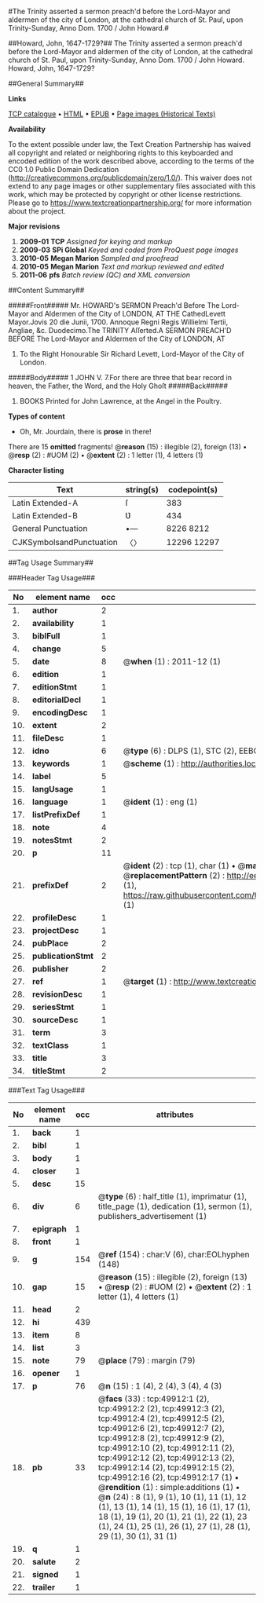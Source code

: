 #The Trinity asserted a sermon preach'd before the Lord-Mayor and aldermen of the city of London, at the cathedral church of St. Paul, upon Trinity-Sunday, Anno Dom. 1700 / John Howard.#

##Howard, John, 1647-1729?##
The Trinity asserted a sermon preach'd before the Lord-Mayor and aldermen of the city of London, at the cathedral church of St. Paul, upon Trinity-Sunday, Anno Dom. 1700 / John Howard.
Howard, John, 1647-1729?

##General Summary##

**Links**

[TCP catalogue](http://www.ota.ox.ac.uk/tcp/)  • 
[HTML](http://tei.it.ox.ac.uk/tcp/Texts-HTML/free/A44/A44636.html)  • 
[EPUB](http://tei.it.ox.ac.uk/tcp/Texts-EPUB/free/A44/A44636.epub) • 
[Page images (Historical Texts)](https://historicaltexts.jisc.ac.uk/eebo-11849683e)

**Availability**

To the extent possible under law, the Text Creation Partnership has waived all copyright and related or neighboring rights to this keyboarded and encoded edition of the work described above, according to the terms of the CC0 1.0 Public Domain Dedication (http://creativecommons.org/publicdomain/zero/1.0/). This waiver does not extend to any page images or other supplementary files associated with this work, which may be protected by copyright or other license restrictions. Please go to https://www.textcreationpartnership.org/ for more information about the project.

**Major revisions**

1. __2009-01__ __TCP__ *Assigned for keying and markup*
1. __2009-03__ __SPi Global__ *Keyed and coded from ProQuest page images*
1. __2010-05__ __Megan Marion__ *Sampled and proofread*
1. __2010-05__ __Megan Marion__ *Text and markup reviewed and edited*
1. __2011-06__ __pfs__ *Batch review (QC) and XML conversion*

##Content Summary##

#####Front#####
Mr. HOWARD's SERMON Preach'd Before The Lord-Mayor and Aldermen of the City of LONDON, AT THE CathedLevett Mayor.Jovis 20 die Junii, 1700. Annoque Regni Regis Willielmi Tertii, Angliae, &c. Duodecimo.The TRINITY Aſſerted.A SERMON PREACH'D BEFORE The Lord-Mayor and Aldermen of the City of LONDON, AT 
1. To the Right Honourable Sir Richard Levett, Lord-Mayor of the City of London.

#####Body#####
1 JOHN V. 7.For there are three that bear record in heaven, the Father, the Word, and the Holy Ghoſt
#####Back#####

1. BOOKS Printed for John Lawrence, at the Angel in the Poultry.

**Types of content**

  * Oh, Mr. Jourdain, there is **prose** in there!

There are 15 **omitted** fragments! 
 @__reason__ (15) : illegible (2), foreign (13)  •  @__resp__ (2) : #UOM (2)  •  @__extent__ (2) : 1 letter (1), 4 letters (1)

**Character listing**


|Text|string(s)|codepoint(s)|
|---|---|---|
|Latin Extended-A|ſ|383|
|Latin Extended-B|Ʋ|434|
|General Punctuation|•—|8226 8212|
|CJKSymbolsandPunctuation|〈〉|12296 12297|

##Tag Usage Summary##

###Header Tag Usage###

|No|element name|occ|attributes|
|---|---|---|---|
|1.|__author__|2||
|2.|__availability__|1||
|3.|__biblFull__|1||
|4.|__change__|5||
|5.|__date__|8| @__when__ (1) : 2011-12 (1)|
|6.|__edition__|1||
|7.|__editionStmt__|1||
|8.|__editorialDecl__|1||
|9.|__encodingDesc__|1||
|10.|__extent__|2||
|11.|__fileDesc__|1||
|12.|__idno__|6| @__type__ (6) : DLPS (1), STC (2), EEBO-CITATION (1), OCLC (1), VID (1)|
|13.|__keywords__|1| @__scheme__ (1) : http://authorities.loc.gov/ (1)|
|14.|__label__|5||
|15.|__langUsage__|1||
|16.|__language__|1| @__ident__ (1) : eng (1)|
|17.|__listPrefixDef__|1||
|18.|__note__|4||
|19.|__notesStmt__|2||
|20.|__p__|11||
|21.|__prefixDef__|2| @__ident__ (2) : tcp (1), char (1)  •  @__matchPattern__ (2) : ([0-9\-]+):([0-9IVX]+) (1), (.+) (1)  •  @__replacementPattern__ (2) : http://eebo.chadwyck.com/downloadtiff?vid=$1&page=$2 (1), https://raw.githubusercontent.com/textcreationpartnership/Texts/master/tcpchars.xml#$1 (1)|
|22.|__profileDesc__|1||
|23.|__projectDesc__|1||
|24.|__pubPlace__|2||
|25.|__publicationStmt__|2||
|26.|__publisher__|2||
|27.|__ref__|1| @__target__ (1) : http://www.textcreationpartnership.org/docs/. (1)|
|28.|__revisionDesc__|1||
|29.|__seriesStmt__|1||
|30.|__sourceDesc__|1||
|31.|__term__|3||
|32.|__textClass__|1||
|33.|__title__|3||
|34.|__titleStmt__|2||


###Text Tag Usage###

|No|element name|occ|attributes|
|---|---|---|---|
|1.|__back__|1||
|2.|__bibl__|1||
|3.|__body__|1||
|4.|__closer__|1||
|5.|__desc__|15||
|6.|__div__|6| @__type__ (6) : half_title (1), imprimatur (1), title_page (1), dedication (1), sermon (1), publishers_advertisement (1)|
|7.|__epigraph__|1||
|8.|__front__|1||
|9.|__g__|154| @__ref__ (154) : char:V (6), char:EOLhyphen (148)|
|10.|__gap__|15| @__reason__ (15) : illegible (2), foreign (13)  •  @__resp__ (2) : #UOM (2)  •  @__extent__ (2) : 1 letter (1), 4 letters (1)|
|11.|__head__|2||
|12.|__hi__|439||
|13.|__item__|8||
|14.|__list__|3||
|15.|__note__|79| @__place__ (79) : margin (79)|
|16.|__opener__|1||
|17.|__p__|76| @__n__ (15) : 1 (4), 2 (4), 3 (4), 4 (3)|
|18.|__pb__|33| @__facs__ (33) : tcp:49912:1 (2), tcp:49912:2 (2), tcp:49912:3 (2), tcp:49912:4 (2), tcp:49912:5 (2), tcp:49912:6 (2), tcp:49912:7 (2), tcp:49912:8 (2), tcp:49912:9 (2), tcp:49912:10 (2), tcp:49912:11 (2), tcp:49912:12 (2), tcp:49912:13 (2), tcp:49912:14 (2), tcp:49912:15 (2), tcp:49912:16 (2), tcp:49912:17 (1)  •  @__rendition__ (1) : simple:additions (1)  •  @__n__ (24) : 8 (1), 9 (1), 10 (1), 11 (1), 12 (1), 13 (1), 14 (1), 15 (1), 16 (1), 17 (1), 18 (1), 19 (1), 20 (1), 21 (1), 22 (1), 23 (1), 24 (1), 25 (1), 26 (1), 27 (1), 28 (1), 29 (1), 30 (1), 31 (1)|
|19.|__q__|1||
|20.|__salute__|2||
|21.|__signed__|1||
|22.|__trailer__|1||
